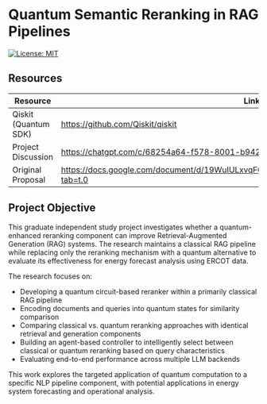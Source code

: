 # Quantum Semantic Reranking in RAG Pipelines

[![License: MIT](https://img.shields.io/badge/License-MIT-yellow.svg)](https://opensource.org/licenses/MIT)

## Resources

| Resource | Link |
|----------|------|
| Qiskit (Quantum SDK) | https://github.com/Qiskit/qiskit |
| Project Discussion | https://chatgpt.com/c/68254a64-f578-8001-b942-33e437225165 |
| Original Proposal | https://docs.google.com/document/d/19WuIULxvqFG6xaQ2Sa7sYMlx8o4hZBwX4khceGAqRag/edit?tab=t.0 |

## Project Objective

This graduate independent study project investigates whether a quantum-enhanced reranking component can improve Retrieval-Augmented Generation (RAG) systems. The research maintains a classical RAG pipeline while replacing only the reranking mechanism with a quantum alternative to evaluate its effectiveness for energy forecast analysis using ERCOT data.

The research focuses on:
- Developing a quantum circuit-based reranker within a primarily classical RAG pipeline
- Encoding documents and queries into quantum states for similarity comparison
- Comparing classical vs. quantum reranking approaches with identical retrieval and generation components
- Building an agent-based controller to intelligently select between classical or quantum reranking based on query characteristics
- Evaluating end-to-end performance across multiple LLM backends

This work explores the targeted application of quantum computation to a specific NLP pipeline component, with potential applications in energy system forecasting and operational analysis.

